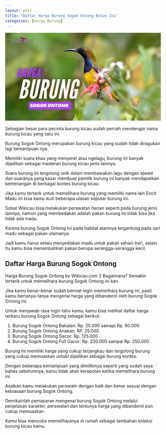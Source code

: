 ```yaml
---
layout: post
title: "Daftar Harga Burung Sogok Ontong Bulan Ini"
categories: [Harga Burung]
---
```


![Daftar Harga Burung Sogok Ontong Bulan Ini](/images/harga-burung-sogok-ontong.webp)

Sebagian besar para pecinta burung kicau sudah pernah mendengar nama burung kicau yang satu ini.

Burung Sogok Ontong merupakan burung kicau yang sudah tidak diragukan lagi kemampuan nya.

Memiliki suara khas yang menyeret atau ngelagu, burung ini banyak dijadikan sebagai masteran burung kicau jenis lainnya.

Suara burung ini tergolong unik dalam membawakan lagu dengan speed dan suaranya yang kasar membuat pemilik burung ini banyak mendapatkan kemenangan di berbagai kontes burung kicau.

Jika kamu tertarik untuk memelihara burung yang memiliki nama lain Encit Madu ini bisa kamu ikuti beberapa ulasan seputar burung ini.

Sobat Wikicau bisa melakukan perawatan harian seperti pada burung jenis lainnya, namun yang membedakan adalah pakan burung ini tidak bisa jika tidak ada madu.

Karena burung Sogok Ontong ini pada habitat alamnya tergantung pada sari madu sebagai pakan utamanya.

Jadi kamu harus selalu menyediakan madu untuk pakan sehari-hari, selain itu kamu bisa menambahkan pakan berupa serangga-serangga kecil.

## Daftar Harga Burung Sogok Ontong

Harga Burung Sogok Ontong by Wikicau.com 2
Bagaimana? Semakin tertarik untuk memelihara burung Sogok Ontong ini kan.

Jika kamu benar-benar sudah berniat ingin memelihara burung ini, pasti kamu bertanya-tanya mengenai harga yang dibanderol oleh burung Sogok Ontong ini.

Untuk menjawab rasa ingin tahu kamu, kamu bisa melihat daftar harga terbaru burung Sogok Ontong sebagai berikut:

1. Burung Sogok Ontong Bakalan: Rp. 25.000 samapi Rp. 60.000
2. Burung Sogok Ontong Anakan: RP. 25.000
3. Burung Sogok Ontong Gacor: Rp. 125.000
4. Burung Sogok Ontong Full Gacor: Rp. 230.000 sampai Rp. 250.000

Burung ini memiliki harga yang cukup terjangkau dan tergolong burung yang cukup memuaskan untukl dijadikan sebagai burung kontes.

Dengan beberapa kemampuan yang dimilikinya seperti yang sudah saya bahas sebelumnya, kamu tidak akan kerepotan ketika memelihara burung ini.

Asalkan kamu melakukan perawatn dengan baik dan benar sesuai dengan kebiasaan burung Sogok Ontong.

Demikainlah pemaparan mengenai burung Sogok Ontong melalui penjelasan karakter, perawatan dan tentunya harga yang dibanderol pun cukup memuaskan.

Kamu bisa mencoba memeliharanya di rumah sebagai tambahan koleksi burung kicau kamu.